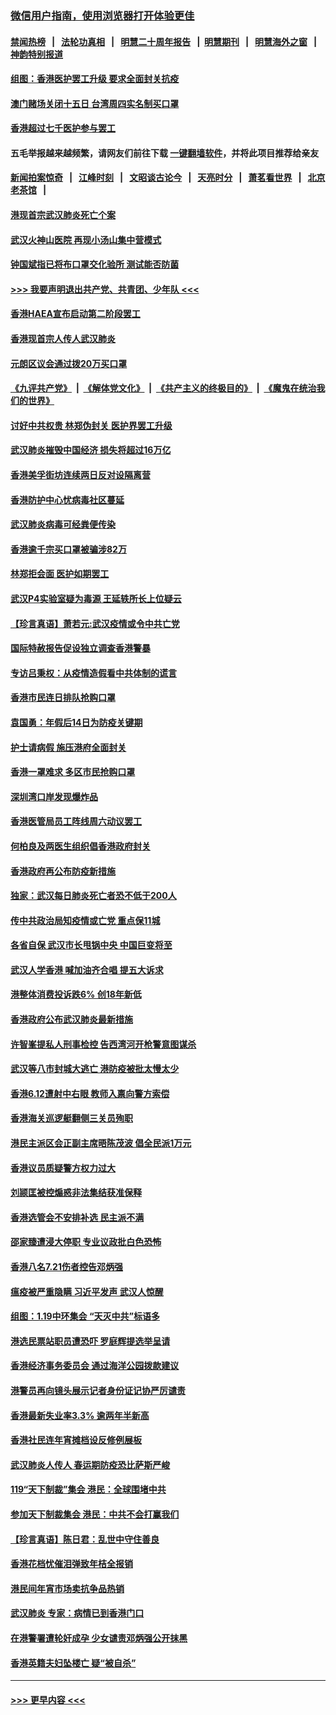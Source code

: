 ### [微信用户指南，使用浏览器打开体验更佳](https://github.com/gfw-breaker/banned-news1/blob/master/indexes/wechat-guide.md?t=0)
#### [禁闻热榜](热点新闻.md?t=0)  &nbsp;&nbsp;|&nbsp;&nbsp; [法轮功真相](https://github.com/gfw-breaker/truth/blob/master/README.md?t=0) &nbsp;&nbsp;|&nbsp;&nbsp; [明慧二十周年报告](https://github.com/gfw-breaker/mh-reports/blob/master/README.md?t=0) &nbsp;&nbsp;|&nbsp;&nbsp;[明慧期刊](https://github.com/gfw-breaker/mh-qikan) &nbsp;&nbsp;|&nbsp;&nbsp; [明慧海外之窗](https://github.com/gfw-breaker/mh-news/blob/master/README.md?t=0) &nbsp;&nbsp;|&nbsp;&nbsp; [神韵特别报道](https://github.com/gfw-breaker/mh-news/blob/master/shenyun.md?t=0)
#### [组图：香港医护罢工升级 要求全面封关抗疫](../pages/nsc415/n11844107.md?t=02060502) 
#### [澳门赌场关闭十五日 台湾周四实名制买口罩](../pages/nsc415/n11845083.md?t=02060502) 
#### [香港超过七千医护参与罢工](../pages/nsc415/n11845051.md?t=02060502) 
#### 五毛举报越来越频繁，请网友们前往下载 [一键翻墙软件](https://github.com/gfw-breaker/ssr-accounts)，并将此项目推荐给亲友
#### [新闻拍案惊奇](https://github.com/gfw-breaker/banned-news1/blob/master/pages/link4.md) &nbsp;&nbsp;|&nbsp;&nbsp; [江峰时刻](https://github.com/gfw-breaker/banned-news1/blob/master/pages/link4.md) &nbsp;&nbsp;|&nbsp;&nbsp; [文昭谈古论今](https://github.com/gfw-breaker/banned-news1/blob/master/pages/link4.md) &nbsp;&nbsp;|&nbsp;&nbsp; [天亮时分](https://github.com/gfw-breaker/banned-news1/blob/master/pages/link4.md) &nbsp;&nbsp;|&nbsp;&nbsp; [萧茗看世界](https://github.com/gfw-breaker/banned-news1/blob/master/pages/link4.md) &nbsp;&nbsp;|&nbsp;&nbsp; [北京老茶馆](https://github.com/gfw-breaker/banned-news1/blob/master/pages/link4.md) &nbsp;&nbsp;|&nbsp;&nbsp; 
#### [港现首宗武汉肺炎死亡个案](../pages/nsc415/n11844998.md?t=02060502) 
#### [武汉火神山医院 再现小汤山集中营模式](../pages/nsc415/n11844763.md?t=02060502) 
#### [钟国斌指已将布口罩交化验所 测试能否防菌](../pages/nsc415/n11842783.md?t=02060502) 
#### [>>> 我要声明退出共产党、共青团、少年队 <<<](https://github.com/begood0513/goodnews/blob/master/quit/letter.md) 
#### [香港HAEA宣布启动第二阶段罢工](../pages/nsc415/n11842723.md?t=02060502) 
#### [香港现首宗人传人武汉肺炎](../pages/nsc415/n11842766.md?t=02060502) 
#### [元朗区议会通过拨20万买口罩](../pages/nsc415/n11842754.md?t=02060502) 
#### [《九评共产党》](https://github.com/begood0513/9ping.md/blob/master/README.md) &nbsp;|&nbsp; [《解体党文化》](../../../../jtdwh.md/blob/master/README.md)  &nbsp;|&nbsp; [《共产主义的终极目的》](../../../../gczydzjmd.md/blob/master/README.md) &nbsp;|&nbsp; [《魔鬼在统治我们的世界》](../../../../mgztzwmdsj.md/blob/master/README.md) 
#### [讨好中共权贵 林郑伪封关 医护界罢工升级](../pages/nsc415/n11842359.md?t=02060502) 
#### [武汉肺炎摧毁中国经济 损失将超过16万亿](../pages/nsc415/n11839723.md?t=02060502) 
#### [香港美孚街坊连续两日反对设隔离营](../pages/nsc415/n11839962.md?t=02060502) 
#### [香港防护中心忧病毒社区蔓延](../pages/nsc415/n11839933.md?t=02060502) 
#### [武汉肺炎病毒可经粪便传染](../pages/nsc415/n11839939.md?t=02060502) 
#### [香港逾千宗买口罩被骗涉82万](../pages/nsc415/n11839914.md?t=02060502) 
#### [林郑拒会面 医护如期罢工](../pages/nsc415/n11839892.md?t=02060502) 
#### [武汉P4实验室疑为毒源 王延轶所长上位疑云](../pages/nsc415/n11835543.md?t=02060502) 
#### [【珍言真语】萧若元:武汉疫情或令中共亡党](../pages/nsc415/n11829394.md?t=02060502) 
#### [国际特赦报告促设独立调查香港警暴](../pages/nsc415/n11833845.md?t=02060502) 
#### [专访吕秉权：从疫情造假看中共体制的谎言](../pages/nsc415/n11833813.md?t=02060502) 
#### [香港市民连日排队抢购口罩](../pages/nsc415/n11833794.md?t=02060502) 
#### [袁国勇：年假后14日为防疫关键期](../pages/nsc415/n11831088.md?t=02060502) 
#### [护士请病假 施压港府全面封关](../pages/nsc415/n11831030.md?t=02060502) 
#### [香港一罩难求 多区市民抢购口罩](../pages/nsc415/n11831002.md?t=02060502) 
#### [深圳湾口岸发现爆炸品](../pages/nsc415/n11828802.md?t=02060502) 
#### [香港医管局员工阵线周六动议罢工](../pages/nsc415/n11828762.md?t=02060502) 
#### [何柏良及两医生组织倡香港政府封关](../pages/nsc415/n11828749.md?t=02060502) 
#### [香港政府再公布防疫新措施](../pages/nsc415/n11828716.md?t=02060502) 
#### [独家：武汉每日肺炎死亡者恐不低于200人](../pages/nsc415/n11828240.md?t=02060502) 
#### [传中共政治局知疫情或亡党 重点保11城](../pages/nsc415/n11828145.md?t=02060502) 
#### [各省自保 武汉市长甩锅中央 中国巨变将至](../pages/nsc415/n11828021.md?t=02060502) 
#### [武汉人学香港 喊加油齐合唱 提五大诉求](../pages/nsc415/n11827046.md?t=02060502) 
#### [港整体消费投诉跌6% 创18年新低](../pages/nsc415/n11817280.md?t=02060502) 
#### [香港政府公布武汉肺炎最新措施](../pages/nsc415/n11817152.md?t=02060502) 
#### [许智峯提私人刑事检控 告西湾河开枪警意图谋杀](../pages/nsc415/n11817132.md?t=02060502) 
#### [武汉等八市封城大逃亡 港防疫被批太慢太少](../pages/nsc415/n11817058.md?t=02060502) 
#### [香港6.12遭射中右眼 教师入禀向警方索偿](../pages/nsc415/n11814678.md?t=02060502) 
#### [香港海关巡逻艇翻侧三关员殉职](../pages/nsc415/n11814604.md?t=02060502) 
#### [港民主派区会正副主席晤陈茂波 倡全民派1万元](../pages/nsc415/n11814582.md?t=02060502) 
#### [香港议员质疑警方权力过大](../pages/nsc415/n11814560.md?t=02060502) 
#### [刘颕匡被控煽惑非法集结获准保释](../pages/nsc415/n11811727.md?t=02060502) 
#### [香港选管会不安排补选 民主派不满](../pages/nsc415/n11811691.md?t=02060502) 
#### [邵家臻遭浸大停职 专业议政批白色恐怖](../pages/nsc415/n11811670.md?t=02060502) 
#### [香港八名7.21伤者控告邓炳强](../pages/nsc415/n11811623.md?t=02060502) 
#### [瘟疫被严重隐瞒 习近平发声 武汉人惊醒](../pages/nsc415/n11811186.md?t=02060502) 
#### [组图：1.19中环集会 “天灭中共”标语多](../pages/nsc415/n11809514.md?t=02060502) 
#### [港选民票站职员遭恐吓 罗庭辉提选举呈请](../pages/nsc415/n11808914.md?t=02060502) 
#### [香港经济事务委员会 通过海洋公园拨款建议](../pages/nsc415/n11808906.md?t=02060502) 
#### [港警员再向镜头展示记者身份证记协严厉谴责](../pages/nsc415/n11808888.md?t=02060502) 
#### [香港最新失业率3.3% 逾两年半新高](../pages/nsc415/n11808887.md?t=02060502) 
#### [香港社民连年宵摊档设反修例展板](../pages/nsc415/n11808857.md?t=02060502) 
#### [武汉肺炎人传人 春运期防疫恐比萨斯严峻](../pages/nsc415/n11808739.md?t=02060502) 
#### [119“天下制裁”集会 港民：全球围堵中共](../pages/nsc415/n11806318.md?t=02060502) 
#### [参加天下制裁集会 港民：中共不会打赢我们](../pages/nsc415/n11806596.md?t=02060502) 
#### [【珍言真语】陈日君：乱世中守住善良](../pages/nsc415/n11806247.md?t=02060502) 
#### [香港花档忧催泪弹致年桔全报销](../pages/nsc415/n11806130.md?t=02060502) 
#### [港民间年宵市场卖抗争品热销](../pages/nsc415/n11806073.md?t=02060502) 
#### [武汉肺炎 专家：病情已到香港门口](../pages/nsc415/n11806020.md?t=02060502) 
#### [在港警署遭轮奸成孕 少女谴责邓炳强公开抹黑](../pages/nsc415/n11805981.md?t=02060502) 
#### [香港英籍夫妇坠楼亡 疑“被自杀”](../pages/nsc415/n11805937.md?t=02060502) 

----
#### [ >>> 更早内容 <<< ](../indexes/nsc415-earlier.md)
